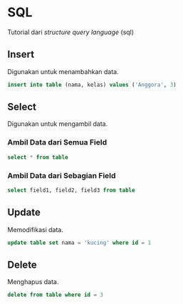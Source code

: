 # SQL

Tutorial dari _structure query language_ (sql)

## Insert

Digunakan untuk menambahkan data.

```sql
insert into table (nama, kelas) values ('Anggora', 3)
```

## Select

Digunakan untuk mengambil data.

### Ambil Data dari Semua Field

```sql
select * from table
```

### Ambil Data dari Sebagian Field

```sql
select field1, field2, field3 from table
```

## Update

Memodifikasi data.

```sql
update table set nama = 'kucing' where id = 1
```

## Delete

Menghapus data.

```sql
delete from table where id = 3
```
